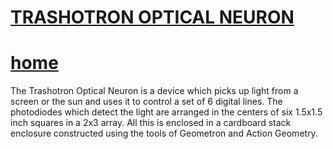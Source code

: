 # [TRASHOTRON OPTICAL NEURON](https://github.com/LafeLabs/trashotron/blob/main/neuron/README.md)

# [home](index.html)

The Trashotron Optical Neuron is a device which picks up light from a screen or the sun and uses it to control a set of 6 digital lines.  The photodiodes which detect the light are arranged in the centers of six 1.5x1.5 inch squares in a 2x3 array.  All this is enclosed in a cardboard stack enclosure constructed using the tools of Geometron and Action Geometry. 
